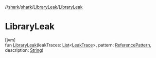//[shark](../../../index.md)/[shark](../index.md)/[LibraryLeak](index.md)/[LibraryLeak](-library-leak.md)

# LibraryLeak

[jvm]\
fun [LibraryLeak](-library-leak.md)(leakTraces: [List](https://kotlinlang.org/api/latest/jvm/stdlib/kotlin.collections/-list/index.html)&lt;[LeakTrace](../-leak-trace/index.md)&gt;, pattern: [ReferencePattern](../-reference-pattern/index.md), description: [String](https://kotlinlang.org/api/latest/jvm/stdlib/kotlin/-string/index.html))
